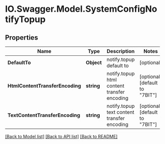 # IO.Swagger.Model.SystemConfigNotifyTopup
## Properties

Name | Type | Description | Notes
------------ | ------------- | ------------- | -------------
**DefaultTo** | **Object** | notify.topup default to | [optional] 
**HtmlContentTransferEncoding** | **string** | notify.topup html content transfer encoding | [optional] [default to "7BIT"]
**TextContentTransferEncoding** | **string** | notify.topup text content transfer encoding | [optional] [default to "7BIT"]

[[Back to Model list]](../README.md#documentation-for-models) [[Back to API list]](../README.md#documentation-for-api-endpoints) [[Back to README]](../README.md)

